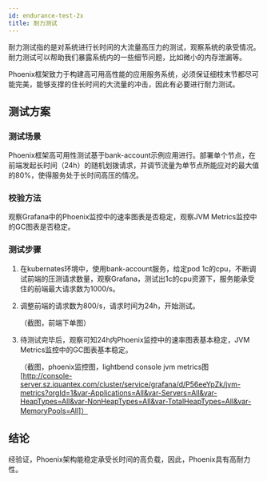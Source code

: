 ```yaml
---
id: endurance-test-2x
title: 耐力测试
---
```


耐力测试指的是对系统进行长时间的大流量高压力的测试，观察系统的承受情况。耐力测试可以帮助我们暴露系统内的一些细节问题，比如微小的内存泄漏等。

Phoenix框架致力于构建高可用高性能的应用服务系统，必须保证细枝末节都尽可能完美，能够支撑的住长时间的大流量的冲击，因此有必要进行耐力测试。

## 测试方案

### 测试场景

Phoenix框架高可用性测试基于bank-account示例应用进行。部署单个节点，在前端发起长时间（24h）的随机划拨请求，并调节流量为单节点所能应对的最大值的80%，使得服务处于长时间高压的情况。

### 校验方法

观察Grafana中的Phoenix监控中的速率图表是否稳定，观察JVM Metrics监控中的GC图表是否稳定。

### 测试步骤

1. 在kubernates环境中，使用bank-account服务，给定pod 1c的cpu，不断调试前端的压测请求数量，观察Grafana，测试出1c的cpu资源下，服务能承受住的前端最大请求数为1000/s。

2. 调整前端的请求数为800/s，请求时间为24h，开始测试。

   （截图，前端下单图）

3. 待测试完毕后，观察可知24h内Phoenix监控中的速率图表基本稳定，JVM Metrics监控中的GC图表基本稳定。

   （截图，phoenix监控图，lightbend console jvm metrics图[http://console-server.sz.iquantex.com/cluster/service/grafana/d/P56eeYpZk/jvm-metrics?orgId=1&var-Applications=All&var-Servers=All&var-HeapTypes=All&var-NonHeapTypes=All&var-TotalHeapTypes=All&var-MemoryPools=All]）

## 结论

经验证，Phoenix架构能稳定承受长时间的高负载，因此，Phoenix具有高耐力性。